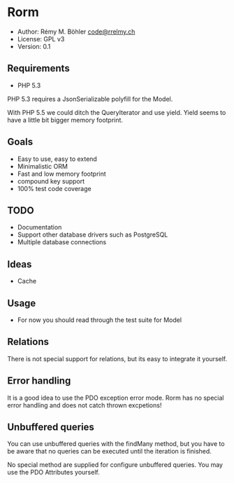 Rorm
====
 - Author: Rémy M. Böhler <code@rrelmy.ch>
 - License: GPL v3
 - Version: 0.1

Requirements
------------
 - PHP 5.3

PHP 5.3 requires a JsonSerializable polyfill for the Model.

With PHP 5.5 we could ditch the QueryIterator and use yield.
Yield seems to have a little bit bigger memory footprint.

Goals
-----
 - Easy to use, easy to extend
 - Minimalistic ORM
 - Fast and low memory footprint
 - compound key support
 - 100% test code coverage

TODO
----
 - Documentation
 - Support other database drivers such as PostgreSQL
 - Multiple database connections

Ideas
-----
 - Cache

Usage
-----
 - For now you should read through the test suite for Model

Relations
---------
There is not special support for relations, but its easy to integrate it yourself.

Error handling
--------------
It is a good idea to use the PDO exception error mode.
Rorm has no special error handling and does not catch thrown excpetions!

Unbuffered queries
------------------
You can use unbuffered queries with the findMany method, but you have to be aware that
no queries can be executed until the iteration is finished.

No special method are supplied for configure unbuffered queries. You may use the PDO Attributes yourself.